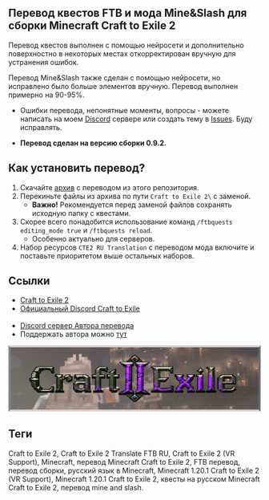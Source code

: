 ## Перевод квестов FTB и мода Mine&Slash для сборки Minecraft Craft to Exile 2
Перевод квестов выполнен с помощью нейросети и дополнительно поверхностно в некоторых местах откорректирован вручную для устранения ошибок.  

Перевод Mine&Slash также сделан с помощью нейросети, но исправлено было больше элементов вручную. Перевод выполнен примерно на 90-95%.
- Ошибки перевода, непонятные моменты, вопросы - можете написать на моем [Discord](https://discord.gg/hCeYs3M8CZ) сервере или создать тему в [Issues](https://github.com/killoiee/Translation-for-Craft-to-Exile-2/issues). Буду исправлять.

- **Перевод сделан на версию сборки 0.9.2.**

## Как установить перевод?
1. Скачайте [архив](https://github.com/killoiee/Translation-for-Craft-to-Exile-2/releases/tag/Translation) с переводом из этого репозитория.
2. Перекиньте файлы из архива по пути `Craft to Exile 2\` с заменой.
   - **Важно!** Рекомендуется перед заменой файлов сохранять исходную папку с квестами.
3. Скорее всего понадобится использование команд `/ftbquests editing_mode true` и `/ftbquests reload`.
   - Особенно актуально для серверов.
4. Набор ресурсов `CTE2 RU Translation` с переводом мода включите и поставьте приоритетом выше остальных наборов.

## Ссылки
- [Craft to Exile 2](https://www.curseforge.com/minecraft/modpacks/craft-to-exile-2)
- [Официальный Discord Craft to Exile](https://discord.gg/craft-to-exile)  
⠀
- [Discord сервер Автора перевода](https://discord.gg/hCeYs3M8CZ)
- Поддержать автора можно [тут](https://www.donationalerts.com/r/killoiee)

![Craft to Exile 2](https://raw.githubusercontent.com/mahjerion/Craft-to-Exile-Dissonance-Server/refs/heads/master/images/banner/cte2/title_revamped_3.png)

## Теги
Craft to Exile 2, Craft to Exile 2 Translate FTB RU, Craft to Exile 2 (VR Support), Minecraft, перевод Minecraft Craft to Exile 2, FTB перевод, перевод сборки, русский язык в Minecraft, Minecraft 1.20.1 Craft to Exile 2 (VR Support), Minecraft 1.20.1 Craft to Exile 2, квесты на русском Minecraft Craft to Exile 2, перевод mine and slash.
